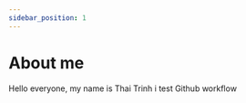 ```yaml
---
sidebar_position: 1
---
```


# About me

Hello everyone, my name is Thai Trinh
i test Github workflow
